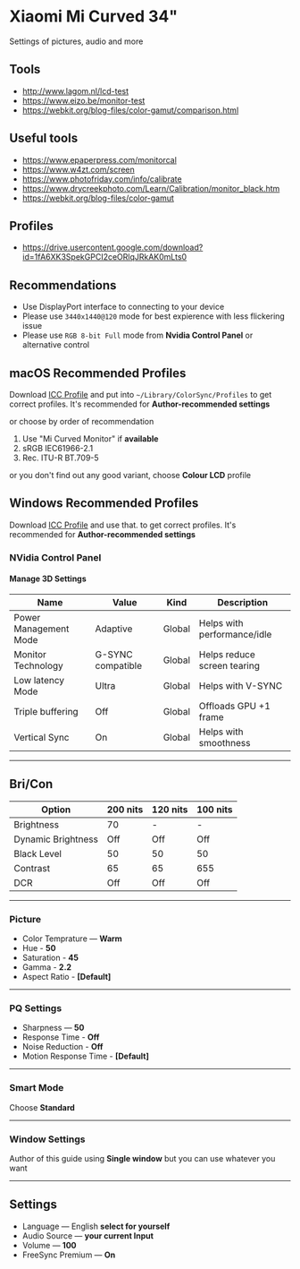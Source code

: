# Xiaomi Mi Curved 34"

Settings of pictures, audio and more

## Tools

- <http://www.lagom.nl/lcd-test>
- <https://www.eizo.be/monitor-test>
- <https://webkit.org/blog-files/color-gamut/comparison.html>

## Useful tools

- <https://www.epaperpress.com/monitorcal>
- <https://www.w4zt.com/screen>
- <https://www.photofriday.com/info/calibrate>
- <https://www.drycreekphoto.com/Learn/Calibration/monitor_black.htm>
- <https://webkit.org/blog-files/color-gamut>

## Profiles

- <https://drive.usercontent.google.com/download?id=1fA6XK3SpekGPCI2ceORlqJRkAK0mLts0>

## Recommendations

- Use DisplayPort interface to connecting to your device
- Please use `3440x1440@120` mode for best expierence with less flickering issue
- Please use `RGB 8-bit Full` mode from **Nvidia Control Panel** or alternative control

## macOS Recommended Profiles

Download [ICC Profile](#profiles) and put into `~/Library/ColorSync/Profiles`
to get correct profiles. It's recommended for **Author-recommended settings**

or choose by order of recommendation

1. Use "Mi Curved Monitor" if **available**
2. sRGB IEC61966-2.1
3. Rec. ITU-R BT.709-5

or you don't find out any good variant, choose **Colour LCD** profile

## Windows Recommended Profiles

Download [ICC Profile](#profiles) and use that.
to get correct profiles. It's recommended for **Author-recommended settings**

### NVidia Control Panel

#### Manage 3D Settings

| Name                  | Value             | Kind   | Description                 |
| --------------------- | ----------------- | ------ | --------------------------- |
| Power Management Mode | Adaptive          | Global | Helps with performance/idle |
| Monitor Technology    | G-SYNC compatible | Global | Helps reduce screen tearing |
| Low latency Mode      | Ultra             | Global | Helps with V-SYNC           |
| Triple buffering      | Off               | Global | Offloads GPU +1 frame       |
| Vertical Sync         | On                | Global | Helps with smoothness       |

---

## Bri/Con

| Option             | 200 nits | 120 nits | 100 nits |
| ------------------ | -------- | -------- | -------- |
| Brightness         | 70       | -        | -        |
| Dynamic Brightness | Off      | Off      | Off      |
| Black Level        | 50       | 50       | 50       |
| Contrast           | 65       | 65       | 655      |
| DCR                | Off      | Off      | Off      |

---

### Picture

- Color Temprature — **Warm**
- Hue - **50**
- Saturation - **45**
- Gamma - **2.2**
- Aspect Ratio - **\[Default\]**

---

### PQ Settings

- Sharpness — **50**
- Response Time - **Off**
- Noise Reduction - **Off**
- Motion Response Time - **\[Default\]**

---

### Smart Mode

Choose **Standard**

---

### Window Settings

Author of this guide using **Single window** but you can use whatever you want

---

## Settings

- Language — English **select for yourself**
- Audio Source — **your current Input**
- Volume — **100**
- FreeSync Premium — **On**
